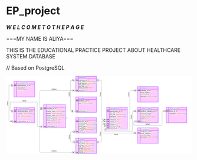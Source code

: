 # EP_project
***W E L C O M E   T O   T H E   P A G E***

===MY NAME IS ALIYA===

THIS IS THE EDUCATIONAL PRACTICE PROJECT ABOUT HEALTHCARE SYSTEM DATABASE

// Based on PostgreSQL

![](ict___erd.png)
